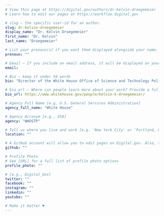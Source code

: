 ```yaml
---
# View this page at https://digital.gov/authors/dr-kelvin-droegemeier
# Learn how to edit our pages at https://workflow.digital.gov

# slug — the specific user-id for an author.
slug: dr-kelvin-droegemeier
display_name: "Dr. Kelvin Droegemeier"
first_name: "Dr. Kelvin"
last_name: "Droegemeier"

# List your pronoun(s) if you want them displayed alongside your name. If blank, we'll use just your name. Learn more http://mypronouns.org
pronoun: ""

# Email — If you include an email address, it will be displayed on your profile page
email: 

# Bio — keep it under 50 words
bio: "Director of the White House Office of Science and Technology Policy"

# bio_url — Where can people learn more about your work? Provide a full URL [e.g. 'https://www.example.gov/']
bio_url: https://www.whitehouse.gov/people/kelvin-k-droegemeier/

# Agency Full Name [e.g. U.S. General Services Administration]
agency_full_name: "White House"

# Agency Acronym [e.g., GSA]
agency: "WHOSTP"

# Tell us where you live and work [e.g. 'New York City' or 'Portland, OR']
location: ""

# A GitHub account will allow you to edit pages on Digital.gov. Also, the image used in your GitHub account can be used to populate your digital.gov profile photo. Learn more about getting a Github account at [URL]
github: ""

# Profile Photo
# See [URL] for a full list of profile photo options
profile_photo: ""

# [e.g., Digital_Gov]
twitter: ""
facebook: ""
instagram: ""
linkedin: ""
youtube: ""

# Make it better ♥
---
```

